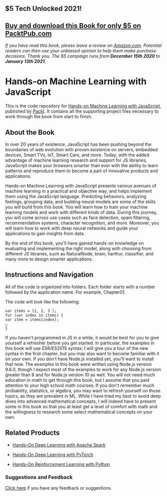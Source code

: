 ## $5 Tech Unlocked 2021!
[Buy and download this Book for only $5 on PacktPub.com](https://www.packtpub.com/product/hands-on-machine-learning-with-javascript/9781788998246)
-----
*If you have read this book, please leave a review on [Amazon.com](https://www.amazon.com/gp/product/1788998243).     Potential readers can then use your unbiased opinion to help them make purchase decisions. Thank you. The $5 campaign         runs from __December 15th 2020__ to __January 13th 2021.__*

# Hands-on Machine Learning with JavaScript
This is the code repository for [Hands-on Machine Learning with JavaScript](https://www.packtpub.com/big-data-and-business-intelligence/hands-machine-learning-javascript?utm_source=github&utm_medium=repository&utm_campaign=9781788998246), published by [Packt](https://www.packtpub.com/?utm_source=github). It contains all the supporting project files necessary to work through the book from start to finish.
## About the Book
In over 20 years of existence, JavaScript has been pushing beyond the boundaries of web evolution with proven existence on servers, embedded devices, Smart TVs, IoT, Smart Cars, and more. Today, with the added advantage of machine learning research and support for JS libraries, JavaScript makes your browsers smarter than ever with the ability to learn patterns and reproduce them to become a part of innovative products and applications.

Hands-on Machine Learning with JavaScript presents various avenues of machine learning in a practical and objective way, and helps implement them using the JavaScript language. Predicting behaviors, analyzing feelings, grouping data, and building neural models are some of the skills you will build from this book. You will learn how to train your machine learning models and work with different kinds of data. During this journey, you will come across use cases such as face detection, spam filtering, recommendation systems, character recognition, and more. Moreover, you will learn how to work with deep neural networks and guide your applications to gain insights from data.

By the end of this book, you'll have gained hands-on knowledge on evaluating and implementing the right model, along with choosing from different JS libraries, such as NaturalNode, brain, harthur, classifier, and many more to design smarter applications.

## Instructions and Navigation
All of the code is organized into folders. Each folder starts with a number followed by the application name. For example, Chapter01.



The code will look like the following:
```
var items = [1, 2, 3 ];
for (var index in items) {
var item = items[index];
…
}
```

If you haven't programmed in JS in a while, it would be best for you to give yourself a refresher before you get started. In particular, the examples in this book will use ES6/ES2015 syntax; I will give you a tour of the new syntax in the first chapter, but you may also want to become familiar with it on your own. 
If you don't have Node.js installed yet, you'll want to install that now. The examples in this book were written using Node.js version 9.6.0, though I expect most of the examples to work for any Node.js version greater than 8 and for Node.js version 10 as well.
You will not need much education in math to get through this book, but I assume that you paid attention to your high school math courses. If you don't remember much probability, statistics, or algebra, you may want to refresh yourself on those topics, as they are prevalent in ML. 
While I have tried my best to avoid deep dives into advanced mathematical concepts, I will indeed have to present some in this book so that you at least get a level of comfort with math and the willingness to research some select mathematical concepts on your own.

## Related Products
* [Hands-On Deep Learning with Apache Spark](https://www.packtpub.com/big-data-and-business-intelligence/hands-deep-learning-apache-spark?utm_source=github&utm_medium=repository&utm_campaign=9781788994613)

* [Hands-On Deep Learning with PyTorch](https://www.packtpub.com/big-data-and-business-intelligence/hands-deep-learning-pytorch?utm_source=github&utm_medium=repository&utm_campaign=9781788834131)

* [Hands-On Reinforcement Learning with Python](https://www.packtpub.com/big-data-and-business-intelligence/hands-reinforcement-learning-python?utm_source=github&utm_medium=repository&utm_campaign=9781788836524)

### Suggestions and Feedback
[Click here](https://docs.google.com/forms/d/e/1FAIpQLSe5qwunkGf6PUvzPirPDtuy1Du5Rlzew23UBp2S-P3wB-GcwQ/viewform) if you have any feedback or suggestions.
